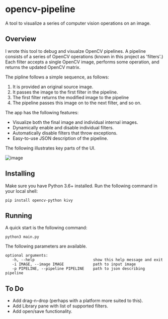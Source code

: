 # opencv-pipeline
A tool to visualize a series of computer vision operations on an image.

## Overview
I wrote this tool to debug and visualze OpenCV pipelines.  A pipeline consists of a series of OpenCV operations (known in this project as 'filters'.) Each filter accepts a single OpenCV image, performs some operation, and returns the updated OpenCV matrix.

The pipline follows a simple sequence, as follows:
1. It is provided an original source image.
2. It passes the image to the first filter in the pipeline.
3. The first filter returns the modified image to the pipeline
4. The pipeline passes this image on to the next filter, and so on.

 
The app has the following features:
* Visualize both the final image and individual internal images. 
* Dynamically enable and disable individual filters.
* Automatically disable filters that throw exceptions.
* Easy-to-use JSON description of the pipeline.

The following illustrates key parts of the UI.

![image](opencv-overview.gif)


## Installing
Make sure you have Python 3.6+ installed.  Run the following command in your local shell:

```
pip install opencv-python kivy
```

## Running
A quick start is the following command:

```
python3 main.py
```

The following parameters are available.

```  
optional arguments:
   -h, --help                          show this help message and exit
   -i IMAGE, --image IMAGE             path to input image
   -p PIPELINE, --pipeline PIPELINE    path to json describing pipeline
```

## To Do
* Add drag-n-drop (perhaps with a platform more suited to this).
* Add Library pane with list of supported filters.
* Add open/save functionality.